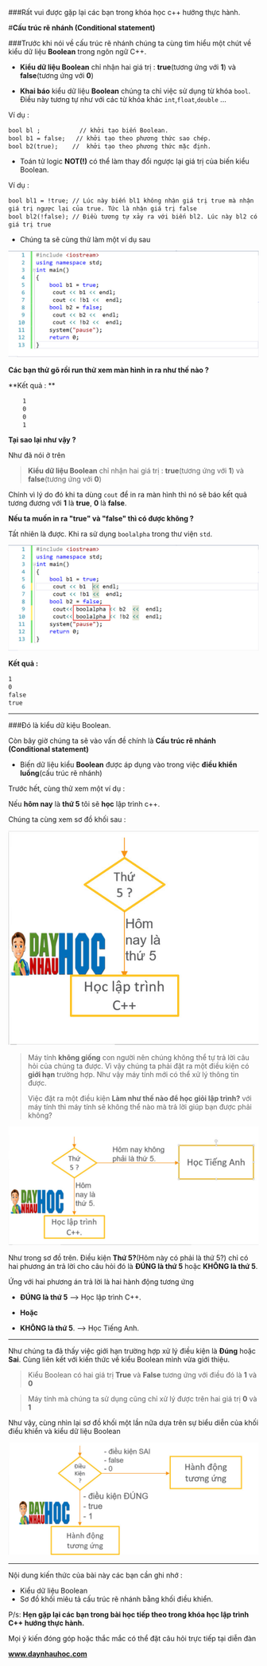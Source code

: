 ###Rất vui được gặp lại các bạn trong khóa học c++ hướng thực hành.


#**Cấu trúc rẽ nhánh (Conditional statement)**

###Trước khi nói về cấu trúc rẽ nhánh chúng ta cùng tìm hiểu một chút về kiểu dữ liệu **Boolean** trong ngôn ngữ C++.

* **Kiểu dữ liệu Boolean** chỉ nhận hai giá trị : **true**(tương ứng với **1**) và **false**(tương ứng với **0**)

* **Khai báo** kiểu dữ liệu **Boolean** chúng ta chỉ việc sử dụng từ khóa `bool`. Điều này tương tự như với các từ khóa khác `int`,`float`,`double` ...

Ví dụ  :

	bool bl ;           // khởi tạo biến Boolean.
	bool b1 = false;   // khởi tạo theo phương thức sao chép.
	bool b2(true);    //  khởi tạo theo phương thức mặc định. 

* Toán tử logic **NOT(!)** có thể làm thay đổi ngược lại giá trị của biến kiểu Boolean.

Ví dụ :

    bool bl1 = !true; // Lúc này biến bl1 không nhận giá trị true mà nhận giá trị ngược lại của true. Tức là nhận giá trị false
    bool bl2(!false); // Điều tương tự xảy ra với biến bl2. Lúc này bl2 có giá trị true


* Chúng ta sẽ cùng thử làm một ví dụ sau 

![Hình 2.1.1](2.1.1.jpg)

**Các bạn thử gõ rồi run thử xem màn hình in ra như thế nào ?**

**Kết quả : **

 	    1
    	0
    	0
    	1
**Tại sao lại như vậy ?**

Như đã nói ở trên  
>**Kiểu dữ liệu Boolean** chỉ nhận hai giá trị : **true**(tương ứng với **1**) và **false**(tương ứng với **0**)

Chính vì lý do đó khi ta dùng `cout` để in ra màn hình thì nó sẽ báo kết quả tương đương với **1** là **true**, **0** là **false**.

**Nếu ta muốn in ra "true" và "false" thì có được không ?**

Tất nhiên là được. Khi ra sử dụng `boolalpha` trong thư viện `std`.

 
![Hình 2.1.2](2.1.2.jpg)

**Kết quả :**

	1
	0
	false
	true

----------

###Đó là kiểu dữ kiệu Boolean. 

Còn bây giờ chúng ta sẽ vào vấn đề chính là **Cấu trúc rẽ nhánh (Conditional statement)**

* Biến dữ liệu kiểu **Boolean** được áp dụng vào trong việc **điều khiển luồng**(cấu trúc rẽ nhánh)

Trước hết, cùng thử xem một ví dụ :

 Nếu **hôm nay** là **thứ 5** tôi sẽ **học** lập trình c++.

Chúng ta cùng xem sơ đồ khối sau :

![Hình 2.1.3](2.1.3.jpg)


> Máy tính **không giống** con người nên chúng không thể tự trả lời câu hỏi của chúng ta được. Vì vậy chúng ta phải đặt ra một điều kiện có **giới hạn** trường hợp. Như vậy máy tính mới có thể xử lý thông tin được.
> 
> Việc đặt ra một điều kiện **Làm như thế nào để học giỏi lập trình?** với máy tính thì máy tính sẽ không thể nào mà trả lời giúp bạn được phải không?

![Hình 2.1.4](2.1.4.jpg)

Như trong sơ đồ trên. Điều kiện **Thứ 5?**(Hôm này có phải là thứ 5?) chỉ có hai phương án trả lời cho câu hỏi đó là **ĐÚNG là thứ 5** hoặc **KHÔNG là thứ 5**.

Ứng với hai phương án trả lời là hai hành động tương ứng 

 * **ĐÚNG là thứ 5** --> Học lập trình C++.

 * **Hoặc**
 
 * **KHÔNG là thứ 5**. --> Học Tiếng Anh.

----------

Như chúng ta đã thấy việc giới hạn trường hợp xử lý điều kiện là **Đúng** hoặc **Sai**.
Cùng liên kết với kiến thức về kiểu Boolean mình vừa giới thiệu.

> Kiểu Boolean có hai giá trị **True** và **False** tương ứng với điều đó là **1** và **0**

> Máy tính mà chúng ta sử dụng cũng chỉ xử lý được trên hai giá trị **0** và **1**

Như vậy, cùng nhìn lại sơ đồ khối một lần nữa dựa trên sự biểu diễn của khối điều khiển và kiểu dữ liệu Boolean

![Hình 2.1.5](2.1.5.jpg)

----------

Nội dung kiến thức của bài này các bạn cần ghi nhớ :

 * Kiểu dữ liệu Boolean
 * Sơ đồ khối miêu tả cấu trúc rẽ nhánh bằng khối điều khiển.
 


P/s: **Hẹn gặp lại các bạn trong bài học tiếp theo trong khóa học lập trình C++ hướng thực hành.**


Mọi ý kiến đóng góp hoặc thắc mắc có thể đặt câu hỏi trực tiếp tại diễn đàn 

**www.daynhauhoc.com**






